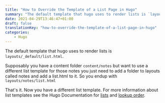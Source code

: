 ```yaml
---
title: "How to Override the Template of a List Page in Hugo"
summary: "The default template that hugo uses to render lists is `layouts/_default/list.html`"
date: 2021-04-29T13:46:47+01:00
draft: false
translationKey: "how-to-override-the-template-of-a-list-page-in-hugo"
categories: 
    - Hugo
---
```


The default template that hugo uses to render lists is `layouts/_default/list.html`. 

Supposably you have a content folder `content/notes` but want to use a different list template for those notes you just need to add a folder to layouts called notes and add a list.html to it. So you endup with `layouts/notes/list.html`

That's it. Now you have a different list template. For more information about list templates see the Hugo Documentation for [lists](https://gohugo.io/templates/lists/) and [lookup order](https://gohugo.io/templates/lookup-order/).
